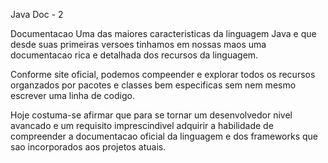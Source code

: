 
Java Doc - 2

Documentacao 
Uma das maiores caracteristicas da linguagem Java e que desde suas
primeiras versoes tinhamos em nossas maos uma documentacao rica e
detalhada dos recursos da linguagem.

Conforme site oficial, podemos compeender e explorar todos os recursos
organzados por pacotes e classes bem especificas sem nem mesmo
escrever uma linha de codigo.

Hoje costuma-se afirmar que para se tornar um desenvolvedor nivel avancado
e um requisito imprescindivel adquirir a habilidade de compreender a 
documentacao oficial da linguagem e dos frameworks que sao 
incorporados aos projetos atuais.




